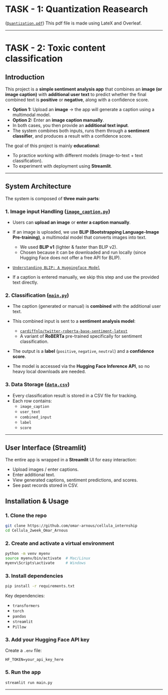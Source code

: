 # TASK - 1: Quantization Reasearch

([`Quantization.pdf`](./Quantization.pdf))
This pdf file is made using LateX and Overleaf.

---

# TASK - 2: Toxic content classification

## Introduction

This project is a **simple sentiment analysis app** that combines an **image (or image caption)** with **additional user text** to predict whether the final combined text is **positive** or **negative**, along with a confidence score.

- **Option 1:** Upload an **image** → the app will generate a caption using a multimodal model.
- **Option 2:** Enter an **image caption manually**.
- In both cases, you then provide an **additional text input**.
- The system combines both inputs, runs them through a **sentiment classifier**, and produces a result with a confidence score.

The goal of this project is mainly **educational**:

- To practice working with different models (image-to-text + text classification).
- To experiment with deployment using **Streamlit**.

---

## System Architecture

The system is composed of **three main parts**:

### 1. Image input Handling ([`image_caption.py`](./image_caption.py))

- Users can **upload an image** or **enter a caption manually**.
- If an image is uploaded, we use **BLIP (Bootstrapping Language-Image Pre-training)**, a multimodal model that converts images into text.

  - We used **BLIP v1** (lighter & faster than BLIP v2).
  - Chosen because it can be downloaded and run locally (since Hugging Face does not offer a free API for BLIP).

- [`Understanding BLIP: A Huggingface Model`](https://www.geeksforgeeks.org/artificial-intelligence/understanding-blip-a-huggingface-model/)

- If a caption is entered manually, we skip this step and use the provided text directly.

### 2. Classification ([`main.py`](./main.py))

- The caption (generated or manual) is **combined** with the additional user text.
- This combined input is sent to a **sentiment analysis model**:

  - [`cardiffnlp/twitter-roberta-base-sentiment-latest`](https://huggingface.co/cardiffnlp/twitter-roberta-base-sentiment-latest)
  - A variant of **RoBERTa** pre-trained specifically for sentiment classification.

- The output is a **label** (`positive`, `negative`, `neutral`) and a **confidence score**.
- The model is accessed via the **Hugging Face Inference API**, so no heavy local downloads are needed.

### 3. Data Storage ([`data.csv`](./data.csv))

- Every classification result is stored in a CSV file for tracking.
- Each row contains:
  - `image_caption`
  - `user_text`
  - `combined_input`
  - `label`
  - `score`

---

## User Interface (Streamlit)

The entire app is wrapped in a **Streamlit** UI for easy interaction:

- Upload images / enter captions.
- Enter additional text.
- View generated captions, sentiment predictions, and scores.
- See past records stored in CSV.

## Installation & Usage

### 1. Clone the repo

```bash
git clone https://github.com/omar-arnous/cellula_internship
cd Cellula_2week_Omar_Arnous
```

### 2. Create and activate a virtual environment

```bash
python -m venv myenv
source myenv/bin/activate  # Mac/Linux
myenv\Scripts\activate     # Windows
```

### 3. Install dependencies

```bash
pip install -r requirements.txt
```

Key dependencies:

- `transformers`
- `torch`
- `pandas`
- `streamlit`
- `Pillow`

### 3. Add your Hugging Face API key

Create a `.env` file:

```
HF_TOKEN=your_api_key_here
```

### 5. Run the app

```bash
streamlit run main.py
```

---
